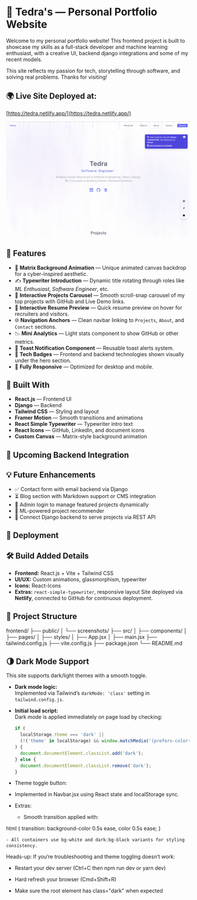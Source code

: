 # 🌌 Tedra's — Personal Portfolio Website

Welcome to my personal portfolio website! This frontend project is built to showcase my skills as a full-stack developer and machine learning enthusiast, with a creative UI, backend django integrations and some of my recent models.

This site reflects my passion for tech, storytelling through software, and solving real problems. Thanks for visiting!

## 🌍 Live Site Deployed at: 

[https://tedra.netlify.app/](https://tedra.netlify.app/)

![Screenshot](public/screenshots/preview-home.png)

## 🔮 Features

- 🧠 **Matrix Background Animation** — Unique animated canvas backdrop for a cyber-inspired aesthetic.
- ✍️ **Typewriter Introduction** — Dynamic title rotating through roles like *ML Enthusiast*, *Software Engineer*, etc.
- 📂 **Interactive Projects Carousel** — Smooth scroll-snap carousel of my top projects with GitHub and Live Demo links.
- 📄 **Interactive Resume Preview** — Quick resume preview on hover for recruiters and visitors.
- 🌐 **Navigation Anchors** — Clean navbar linking to `Projects`, `About`, and `Contact` sections.
- 📉 **Mini Analytics** — Light stats component to show GitHub or other metrics.
- 💬 **Toast Notification Component** — Reusable toast alerts system.
- 🎯 **Tech Badges** — Frontend and backend technologies shown visually under the hero section.
- 📱 **Fully Responsive** — Optimized for desktop and mobile.

## 🧰 Built With

- **React.js** — Frontend UI
- **Django** — Backend
- **Tailwind CSS** — Styling and layout
- **Framer Motion** — Smooth transitions and animations
- **React Simple Typewriter** — Typewriter intro text
- **React Icons** — GitHub, LinkedIn, and document icons
- **Custom Canvas** — Matrix-style background animation


## 🚧 Upcoming Backend Integration
## 💡 Future Enhancements

- ✅ Contact form with email backend via Django
- ⏳ Blog section with Markdown support or CMS integration
- 🔐 Admin login to manage featured projects dynamically
- 🧠 ML-powered project recommender
- 🧩 Connect Django backend to serve projects via REST API

## 🚀 Deployment

## 🛠️ Build Added Details

- **Frontend:** React.js + Vite + Tailwind CSS
- **UI/UX:** Custom animations, glassmorphism, typewriter
- **Icons:** React-Icons
- **Extras:** `react-simple-typewriter`, responsive layout
Site deployed via **Netlify**, connected to GitHub for continuous deployment.


## 📁 Project Structure

frontend/
├── public/
│ └── screenshots/
├── src/
│ ├── components/
│ ├── pages/
│ ├── styles/
│ ├── App.jsx
│ ├── main.jsx
├── tailwind.config.js
├── vite.config.js
├── package.json
└── README.md



## 🌗 Dark Mode Support

This site supports dark/light themes with a smooth toggle.

- **Dark mode logic:**  
  Implemented via Tailwind’s `darkMode: 'class'` setting in `tailwind.config.js`.

- **Initial load script:**  
  Dark mode is applied immediately on page load by checking:
  ```js
  if (
    localStorage.theme === 'dark' ||
    (!('theme' in localStorage) && window.matchMedia('(prefers-color-scheme: dark)').matches)
  ) {
    document.documentElement.classList.add('dark');
  } else {
    document.documentElement.classList.remove('dark');
  }


- Theme toggle button:
- Implemented in Navbar.jsx using React state and localStorage sync.

- Extras:
    - Smooth transition applied with:

html {
  transition: background-color 0.5s ease, color 0.5s ease;
}

    - All containers use bg-white and dark:bg-black variants for styling consistency.

Heads-up: If you’re troubleshooting and theme toggling doesn’t work:

- Restart your dev server (Ctrl+C then npm run dev or yarn dev)

- Hard refresh your browser (Cmd+Shift+R)

- Make sure the root <html> element has class="dark" when expected